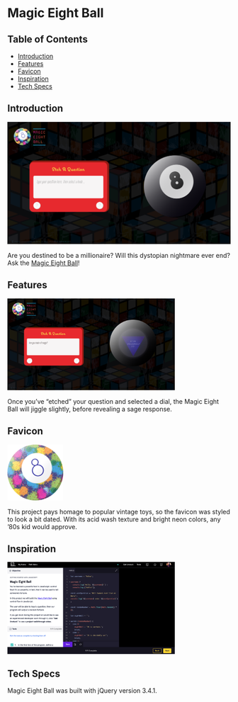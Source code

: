 # Magic Eight Ball

## Table of Contents

 + [Introduction](#introduction)
 + [Features](#features)
 + [Favicon](#favicon)
 + [Inspiration](#inspiration)
 + [Tech Specs](#tech-specs)

## Introduction

 ![Homepage screenshot](images/read-me/homepage.png "Homepage screenshot")

 Are you destined to be a millionaire? Will this dystopian nightmare ever end? Ask the [Magic Eight Ball](https://cassiopeian.github.io/magic-eight-ball/)!

## Features
 
 <img src="images/read-me/meb-response.png" style="width: 75%">

 Once you’ve “etched” your question and selected a dial, the Magic Eight Ball will jiggle slightly, before revealing a sage response.

## Favicon

 <img src="images/splatter-eight-ball-01.png" style="width: 25%">

 This project pays homage to popular vintage toys, so the favicon was styled to look a bit dated. With its acid wash texture and bright neon colors, any ’80s kid would approve.

## Inspiration

 <img src="images/read-me/cc-magic-eight-ball.png" style="width: 75%">

## Tech Specs

 Magic Eight Ball was built with jQuery version 3.4.1.
